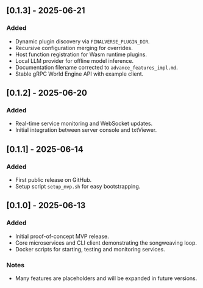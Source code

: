 ## [0.1.3] - 2025-06-21
### Added
- Dynamic plugin discovery via `FINALVERSE_PLUGIN_DIR`.
- Recursive configuration merging for overrides.
- Host function registration for Wasm runtime plugins.
- Local LLM provider for offline model inference.
- Documentation filename corrected to `advance_features_impl.md`.
- Stable gRPC World Engine API with example client.

## [0.1.2] - 2025-06-20
### Added
- Real-time service monitoring and WebSocket updates.
- Initial integration between server console and txtViewer.

## [0.1.1] - 2025-06-14
### Added
- First public release on GitHub.
- Setup script `setup_mvp.sh` for easy bootstrapping.

## [0.1.0] - 2025-06-13
### Added
- Initial proof-of-concept MVP release.
- Core microservices and CLI client demonstrating the songweaving loop.
- Docker scripts for starting, testing and monitoring services.

### Notes
- Many features are placeholders and will be expanded in future versions.